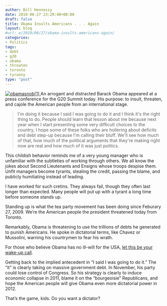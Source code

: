 ```yaml
---
author: Bill Hennessy
date: 2010-06-27 23:29:40+00:00
draft: false
title: Obama Insults Americans . . . Again
layout: blog
#url: e/2010/06/27/obama-insults-americans-again/
categories:
- Politics
tags:
- debt
- g20
- obama
- threaten
- toronto
- tyranny
type: "post"
---
```


[![obamasnob[1]](https://hennessysview.com/wp-content/uploads/2010/06/obamasnob1_thumb.gif)
](https://hennessysview.com/wp-content/uploads/2010/06/obamasnob1.gif) An arrogant and distracted Barack Obama appeared at a press conference for the G20 Summit today. His purpose: to insult, threaten, and cajole the American people from an international stage.

 

>   
> 
> I'm doing it because I said I was going to do it and I think it's the right thing to do. People should learn that lesson about me because next year when I start presenting some very difficult choices to the country, I hope some of these folks who are hollering about deficits and debt step-up because I'm calling their bluff. We'll see how much of that, how much of the political arguments that they're making right now are real and how much of it was just politics.
> 
> 

 

This childish behavior reminds me of a very young manager who is unfamiliar with the subtleties of working through others. We all know the jokes about Second Lieutenants and Ensigns whose troops despise them. Unfit managers become tyrants, stealing the credit, passing the blame, and publicly humiliating instead of leading.

 

I have worked for such cretins. They always fail, though they often last longer than expected. Many people will put up with a tyrant a long time before someone stands up. 

 

Standing up is what the tea party movement has been doing since Feburary 27, 2009. We’re the American people the president threatened today from Toronto.

 

Remarkably, Obama is threatening to use the trillions of debts he generated to punish Americans. He spoke in dictatorial terms, like Chavez or Mussolini, warning his countrymen to fear his wrath.

 

For those who believe Obama has no ill-will for the USA, [let this be your wake-up call](https://www.realclearpolitics.com/video/2010/06/27/obama_calling_bluff_of_those_complaining_about_debt_he_created.html).

 

Getting back to the implied antecedent in “I said I was going to do it.” The “it” is clearly taking on massive government debt. In November, his party could lose control of Congress. So his strategy is clearly to induce economic collapse in 2011, blame it on the “bourgeoisie” Republicans, and hope the American people will give Obama even more dictatorial power in 2012.

 

That’s the game, kids. Do you want a dictator?
